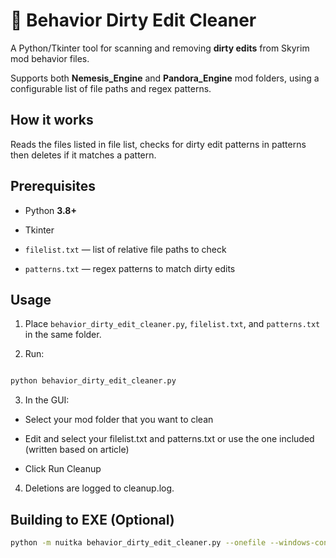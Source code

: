 # 🧹 Behavior Dirty Edit Cleaner



A Python/Tkinter tool for scanning and removing **dirty edits** from Skyrim mod behavior files.  

Supports both **Nemesis_Engine** and **Pandora_Engine** mod folders, using a configurable list of file paths and regex patterns.



## How it works



Reads the files listed in file list, checks for dirty edit patterns in patterns then deletes if it matches a pattern.



## Prerequisites

- Python **3.8+**

- Tkinter

- `filelist.txt` — list of relative file paths to check  

- `patterns.txt` — regex patterns to match dirty edits



## Usage

1. Place `behavior_dirty_edit_cleaner.py`, `filelist.txt`, and `patterns.txt` in the same folder.

2. Run:

```bash

python behavior_dirty_edit_cleaner.py

```

3. In the GUI:

- Select your mod folder that you want to clean

- Edit and select your filelist.txt and patterns.txt or use the one included (written based on article)

- Click Run Cleanup

4. Deletions are logged to cleanup.log.



## Building to EXE (Optional)
```bash
python -m nuitka behavior_dirty_edit_cleaner.py --onefile --windows-console-mode=disable --enable-plugin=tk-inter --lto=yes --remove-output --clang --output-dir=build
```
